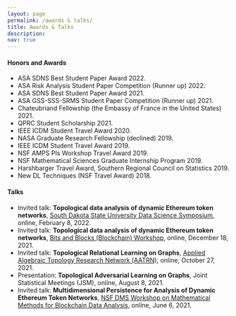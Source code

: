 ```yaml
---
layout: page
permalink: /awards & talks/
title: Awards & Talks
description: 
nav: true
---
```


#### Honors and Awards

- ASA SDNS Best Student Paper Award 2022.
- ASA Risk Analysis Student Paper Competition (Runner up) 2022.
- ASA SDNS Best Student Paper Award 2021.
- ASA GSS-SSS-SRMS Student Paper Competition (Runner up) 2021.
- Chateubriand Fellowship (the Embassy of France in the United States) 2021.
- QPRC Student Scholarship 2021.
- IEEE ICDM Student Travel Award 2020.
- NASA Graduate Research Fellowship (declined) 2019.
- IEEE ICDM Student Travel Award 2019.
- NSF AMPS PIs Workshop Travel Award 2019.
- NSF Mathematical Sciences Graduate Internship Program 2019.
- Harshbarger Travel Award, Southern Regional Council on Statistics 2019.
- New DL Techniques (NSF Travel Award) 2018.

#### Talks
- Invited talk: **Topological data analysis of dynamic Ethereum token networks**, [South Dakota State University Data Science Symposium](https://openprairie.sdstate.edu/datascience_symposium/2022/), online, February 8, 2022.
- Invited talk: **Topological data analysis of dynamic Ethereum token networks**, [Bits and Blocks (Blockchain) Workshop](https://bitsandblocks2021.super.site/), online, December 18, 2021.
- Invited talk: **Topological Relational Learning on Graphs**, [Applied Algebraic Topology Research Network (AATRN)](https://www.aatrn.net/home), online, October 27, 2021.
- Presentation: **Topological Adversarial Learning on Graphs**, Joint Statistical Meetings (JSM), online, August 8, 2021.
- Invited talk: **Multidimensional Persistence for Analysis of Dynamic Ethereum Token Networks**, [NSF DMS Workshop on Mathematical Methods for Blockchain Data Analysis](https://sites.google.com/view/nsf-blockchain-workshop/home), online, June 6, 2021.
